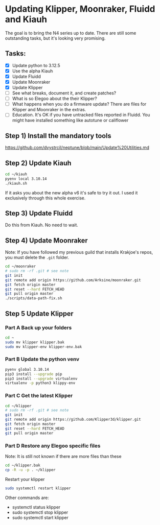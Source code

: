 # Updating Klipper, Moonraker, Fluidd and Kiauh

The goal is to bring the N4 series up to date. There are still some outstanding tasks, but it's looking very promising.

## Tasks:
- [x] Update python to 3.12.5
- [x] Use the alpha Kiauh
- [x] Update Fluidd
- [x] Update Moonraker
- [x] Update Klipper
- [ ] See what breaks, document it, and create patches?
- [ ] What is so Elegoo about the their Klipper?
- [ ] What happens when you do a firmware update? There are files for Klipper and Moonraker in the extras.
- [ ] Education. It's OK if you have untracked files reported in Fluidd. You might have installed something like autotune or califlower

## Step 1) Install the mandatory tools
https://github.com/dvystrcil/neptune/blob/main/Update%20Utilities.md

## Step 2) Update Kiauh
```bash
cd ~/kiauh
pyenv local 3.10.14
./kiauh.sh
```
If it asks you about the new alpha v6 it's safe to try it out. I used it exclusively through this whole exercise.

## Step 3) Update Fluidd
Do this from Kiauh. No need to wait.

## Step 4) Update Moonraker
Note: If you have followed my previous guild that installs Krakjoe's repos, you must delete the `.git` folder.
```bash
cd ~/moonraker
# sudo rm -rf .git # see note
git init
git remote add origin https://github.com/Arksine/moonraker.git
git fetch origin master
git reset --hard FETCH_HEAD
git pull origin master
./scripts/data-path-fix.sh
```

## Step 5 Update Klipper

### Part A Back up your folders
```bash
cd ~
sudo mv klipper klipper.bak
sudo mv klipper-env klipper-env.bak
```

### Part B Update the python venv
```bash
pyenv global 3.10.14
pip3 install --upgrade pip
pip3 install --upgrade virtualenv
virtualenv -p python3 klippy-env
```

### Part C Get the latest Klipper
```bash
cd ~/klipper
# sudo rm -rf .git # see note
git init
git remote add origin https://github.com/Klipper3d/klipper.git
git fetch origin master
git reset --hard FETCH_HEAD
git pull origin master
```

### Part D Restore any Elegoo specific files
Note: It is still not known if there are more files than these
```bash
cd ~/klipper.bak
cp -R -u -p . ~/klipper
```

Restart your klipper
```bash
sudo systemctl restart klipper
```
Other commands are:
- systemctl status klipper
- sudo systemctl stop klipper
- sudo systemctl start klipper
